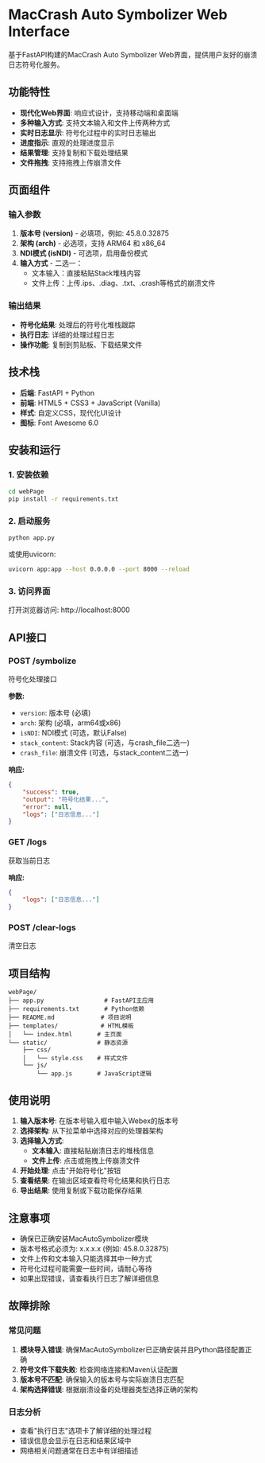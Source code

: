 # MacCrash Auto Symbolizer Web Interface

基于FastAPI构建的MacCrash Auto Symbolizer Web界面，提供用户友好的崩溃日志符号化服务。

## 功能特性

- **现代化Web界面**: 响应式设计，支持移动端和桌面端
- **多种输入方式**: 支持文本输入和文件上传两种方式
- **实时日志显示**: 符号化过程中的实时日志输出
- **进度指示**: 直观的处理进度显示
- **结果管理**: 支持复制和下载处理结果
- **文件拖拽**: 支持拖拽上传崩溃文件

## 页面组件

### 输入参数
1. **版本号 (version)** - 必填项，例如: 45.8.0.32875
2. **架构 (arch)** - 必选项，支持 ARM64 和 x86_64
3. **NDI模式 (isNDI)** - 可选项，启用备份模式
4. **输入方式** - 二选一：
   - 文本输入：直接粘贴Stack堆栈内容
   - 文件上传：上传.ips、.diag、.txt、.crash等格式的崩溃文件

### 输出结果
- **符号化结果**: 处理后的符号化堆栈跟踪
- **执行日志**: 详细的处理过程日志
- **操作功能**: 复制到剪贴板、下载结果文件

## 技术栈

- **后端**: FastAPI + Python
- **前端**: HTML5 + CSS3 + JavaScript (Vanilla)
- **样式**: 自定义CSS，现代化UI设计
- **图标**: Font Awesome 6.0

## 安装和运行

### 1. 安装依赖

```bash
cd webPage
pip install -r requirements.txt
```

### 2. 启动服务

```bash
python app.py
```

或使用uvicorn:

```bash
uvicorn app:app --host 0.0.0.0 --port 8000 --reload
```

### 3. 访问界面

打开浏览器访问: http://localhost:8000

## API接口

### POST /symbolize
符号化处理接口

**参数:**
- `version`: 版本号 (必填)
- `arch`: 架构 (必填，arm64或x86)
- `isNDI`: NDI模式 (可选，默认False)
- `stack_content`: Stack内容 (可选，与crash_file二选一)
- `crash_file`: 崩溃文件 (可选，与stack_content二选一)

**响应:**
```json
{
    "success": true,
    "output": "符号化结果...",
    "error": null,
    "logs": ["日志信息..."]
}
```

### GET /logs
获取当前日志

**响应:**
```json
{
    "logs": ["日志信息..."]
}
```

### POST /clear-logs
清空日志

## 项目结构

```
webPage/
├── app.py                 # FastAPI主应用
├── requirements.txt       # Python依赖
├── README.md             # 项目说明
├── templates/            # HTML模板
│   └── index.html       # 主页面
└── static/              # 静态资源
    ├── css/
    │   └── style.css    # 样式文件
    └── js/
        └── app.js       # JavaScript逻辑
```

## 使用说明

1. **输入版本号**: 在版本号输入框中输入Webex的版本号
2. **选择架构**: 从下拉菜单中选择对应的处理器架构
3. **选择输入方式**:
   - **文本输入**: 直接粘贴崩溃日志的堆栈信息
   - **文件上传**: 点击或拖拽上传崩溃文件
4. **开始处理**: 点击"开始符号化"按钮
5. **查看结果**: 在输出区域查看符号化结果和执行日志
6. **导出结果**: 使用复制或下载功能保存结果

## 注意事项

- 确保已正确安装MacAutoSymbolizer模块
- 版本号格式必须为: x.x.x.x (例如: 45.8.0.32875)
- 文件上传和文本输入只能选择其中一种方式
- 符号化过程可能需要一些时间，请耐心等待
- 如果出现错误，请查看执行日志了解详细信息

## 故障排除

### 常见问题

1. **模块导入错误**: 确保MacAutoSymbolizer已正确安装并且Python路径配置正确
2. **符号文件下载失败**: 检查网络连接和Maven认证配置
3. **版本号不匹配**: 确保输入的版本号与实际崩溃日志匹配
4. **架构选择错误**: 根据崩溃设备的处理器类型选择正确的架构

### 日志分析

- 查看"执行日志"选项卡了解详细的处理过程
- 错误信息会显示在日志和结果区域中
- 网络相关问题通常在日志中有详细描述
